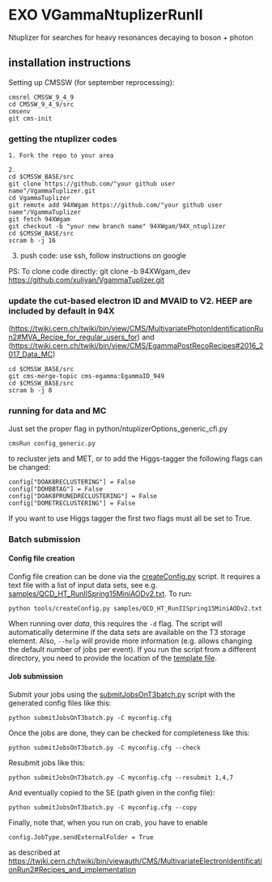 # EXO VGammaNtuplizerRunII

Ntuplizer for searches for heavy resonances decaying to boson + photon

## installation instructions

Setting up CMSSW (for september reprocessing):

```
cmsrel CMSSW_9_4_9
cd CMSSW_9_4_9/src
cmsenv
git cms-init
```

### getting the ntuplizer codes
```
1. Fork the repo to your area

2. 
cd $CMSSW_BASE/src
git clone https://github.com/"your github user name"/VgammaTuplizer.git
cd VgammaTuplizer
git remote add 94XWgam https://github.com/"your github user name"/VgammaTuplizer
git fetch 94XWgam
git checkout -b "your new branch name" 94XWgam/94X_ntuplizer
cd $CMSSW_BASE/src
scram b -j 16
```
3. push code: use ssh, follow instructions on google

PS: To clone code directly: git clone -b 94XWgam_dev https://github.com/xuliyan/VgammaTuplizer.git

### update the cut-based electron ID and MVAID to V2. HEEP are included by default in 94X
(https://twiki.cern.ch/twiki/bin/view/CMS/MultivariatePhotonIdentificationRun2#MVA_Recipe_for_regular_users_for) and
(https://twiki.cern.ch/twiki/bin/view/CMS/EgammaPostRecoRecipes#2016_2017_Data_MC)
```
cd $CMSSW_BASE/src
git cms-merge-topic cms-egamma:EgammaID_949
cd $CMSSW_BASE/src
scram b -j 8
```


### running for data and MC
Just set the proper flag in python/ntuplizerOptions_generic_cfi.py

```
cmsRun config_generic.py 

```


to recluster jets and MET, or to add the Higgs-tagger the following flags can be changed:
```
config["DOAK8RECLUSTERING"] = False
config["DOHBBTAG"] = False
config["DOAK8PRUNEDRECLUSTERING"] = False
config["DOMETRECLUSTERING"] = False
```
If you want to use Higgs tagger the first two flags must all be set to True.

### Batch submission

#### Config file creation

Config file creation can be done via the [createConfig.py](Ntuplizer/tools/createConfig.py) script. It requires a text file with a list of input data sets, see e.g. [samples/QCD_HT_RunIISpring15MiniAODv2.txt](Ntuplizer/samples/QCD_HT_RunIISpring15MiniAODv2.txt). To run:
```
python tools/createConfig.py samples/QCD_HT_RunIISpring15MiniAODv2.txt
```
When running over *data*, this requires the ```-d``` flag. The script will automatically determine if the data sets are available on the T3 storage element. Also, ```--help``` will provide more information (e.g. allows changing the default number of jobs per event). If you run the script from a different directory, you need to provide the location of the [template file](Ntuplizer/submitJobsOnT3batch.cfg).

#### Job submission

Submit your jobs using the [submitJobsOnT3batch.py](Ntuplizer/submitJobsOnT3batch.py) script with the generated config files like this:
```
python submitJobsOnT3batch.py -C myconfig.cfg
```
Once the jobs are done, they can be checked for completeness like this:
```
python submitJobsOnT3batch.py -C myconfig.cfg --check
```
Resubmit jobs like this:
```
python submitJobsOnT3batch.py -C myconfig.cfg --resubmit 1,4,7
```
And eventually copied to the SE (path given in the config file):
```
python submitJobsOnT3batch.py -C myconfig.cfg --copy
```

Finally, note that, when you run on crab, you have to enable 
```
config.JobType.sendExternalFolder = True
```
as described at https://twiki.cern.ch/twiki/bin/viewauth/CMS/MultivariateElectronIdentificationRun2#Recipes_and_implementation
